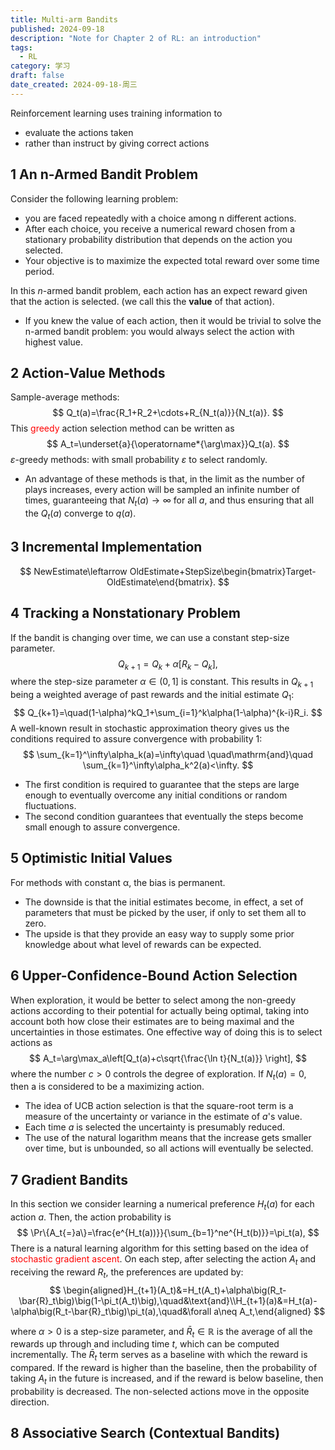 ```yaml
---
title: Multi-arm Bandits
published: 2024-09-18
description: "Note for Chapter 2 of RL: an introduction"
tags:
  - RL
category: 学习
draft: false
date_created: 2024-09-18-周三
---
```

Reinforcement learning uses training information to
- evaluate the actions taken
- rather than instruct by giving correct actions

## 1 An n-Armed Bandit Problem
Consider the following learning problem:
- you are faced repeatedly with a choice among n different actions.
- After each choice, you receive a numerical reward chosen from a stationary probability distribution that depends on the action you selected.
- Your objective is to maximize the expected total reward over some time period.

In this $n$-armed bandit problem, each action has an expect reward given that the action is selected. (we call this the **value** of that action).
- If you knew the value of each action, then it would be trivial to solve the n-armed bandit problem: you would always select the action with highest value.

## 2 Action-Value Methods
Sample-average methods:
$$
Q_t(a)=\frac{R_1+R_2+\cdots+R_{N_t(a)}}{N_t(a)}.
$$
This <font color="#ff0000">greedy</font> action selection method can be written as
$$
A_t=\underset{a}{\operatorname*{\arg\max}}Q_t(a).
$$
$\varepsilon$-greedy methods: with small probability $\varepsilon$ to select randomly.
- An advantage of these methods is that, in the limit as the number of plays increases, every action will be sampled an infinite number of times, guaranteeing that $N_t(a)\to\infty$ for all $a$, and thus ensuring that all the $Q_t(a)$ converge to $q(a).$ 

## 3 Incremental Implementation
$$
NewEstimate\leftarrow OldEstimate+StepSize\begin{bmatrix}Target-OldEstimate\end{bmatrix}.
$$
## 4 Tracking a Nonstationary Problem
If the bandit is changing over time, we can use a constant step-size parameter.
$$
Q_{k+1}=Q_k+\alpha\Big[R_k-Q_k\Big],
$$
where the step-size parameter $\alpha\in(0,1]$ is constant. This results in $Q_{k+1}$ being a weighted average of past rewards and the initial estimate $Q_{1}$:
$$
Q_{k+1}=\quad(1-\alpha)^kQ_1+\sum_{i=1}^k\alpha(1-\alpha)^{k-i}R_i.
$$
A well-known result in stochastic approximation theory gives us the conditions required to assure convergence with probability 1:
$$
\sum_{k=1}^\infty\alpha_k(a)=\infty\quad \quad\mathrm{and}\quad \sum_{k=1}^\infty\alpha_k^2(a)<\infty.
$$
- The first condition is required to guarantee that the steps are large enough to eventually overcome any initial conditions or random fluctuations. 
- The second condition guarantees that eventually the steps become small enough to assure convergence.

## 5 Optimistic Initial Values
For methods with constant α, the bias is permanent. 
- The downside is that the initial estimates become, in effect, a set of parameters that must be picked by the user, if only to set them all to zero. 
- The upside is that they provide an easy way to supply some prior knowledge about what level of rewards can be expected.

## 6 Upper-Confidence-Bound Action Selection
When exploration, it would be better to select among the non-greedy actions according to their potential for actually being optimal, taking into account both how close their estimates are to being maximal and the uncertainties in those estimates. One effective way of doing this is to select actions as
$$
A_t=\arg\max_a\left[Q_t(a)+c\sqrt{\frac{\ln t}{N_t(a)}} \right],
$$
where the number $c > 0$ controls the degree of exploration. If $N_{t}(a) = 0$, then a is considered to be a maximizing action.

- The idea of UCB action selection is that the square-root term is a measure of the uncertainty or variance in the estimate of $a$'s value.
- Each time $a$ is selected the uncertainty is presumably reduced.
- The use of the natural logarithm means that the increase gets smaller over time, but is unbounded, so all actions will eventually be selected.

## 7 Gradient Bandits
In this section we consider learning a numerical preference $H_{t}(a)$ for each action $a$. Then, the action probability is
$$
\Pr\{A_t{=}a\}=\frac{e^{H_t(a))}}{\sum_{b=1}^ne^{H_t(b)}}=\pi_t(a),
$$
There is a natural learning algorithm for this setting based on the idea of <font color="#ff0000">stochastic gradient ascent</font>. On each step, after selecting the action $A_t$ and receiving the reward $R_t$, the preferences are updated by:
$$
\begin{aligned}H_{t+1}(A_t)&=H_t(A_t)+\alpha\big(R_t-\bar{R}_t\big)\big(1-\pi_t(A_t)\big),\quad&\text{and}\\H_{t+1}(a)&=H_t(a)-\alpha\big(R_t-\bar{R}_t\big)\pi_t(a),\quad&\forall a\neq A_t,\end{aligned}
$$

where $\alpha>0$ is a step-size parameter, and $\bar{R}_t\in\mathbb{R}$ is the average of all the rewards up through and including time $t$, which can be computed incrementally. The $\bar{R}_t$ term serves as a baseline with which the reward is compared. If the reward is higher than the baseline, then the probability of taking $A_t$ in the future is increased, and if the reward is below baseline, then probability is decreased. The non-selected actions move in the opposite direction.

## 8 Associative Search (Contextual Bandits)
